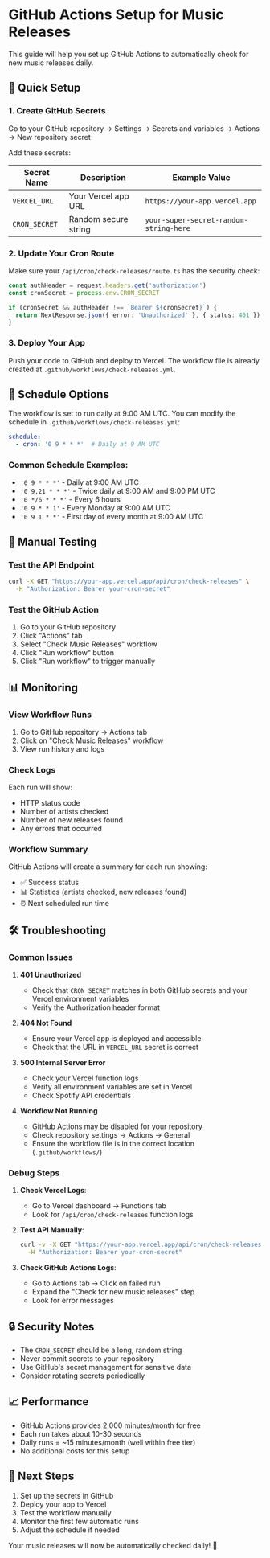 # GitHub Actions Setup for Music Releases

This guide will help you set up GitHub Actions to automatically check for new music releases daily.

## 🚀 Quick Setup

### 1. Create GitHub Secrets

Go to your GitHub repository → Settings → Secrets and variables → Actions → New repository secret

Add these secrets:

| Secret Name | Description | Example Value |
|-------------|-------------|---------------|
| `VERCEL_URL` | Your Vercel app URL | `https://your-app.vercel.app` |
| `CRON_SECRET` | Random secure string | `your-super-secret-random-string-here` |

### 2. Update Your Cron Route

Make sure your `/api/cron/check-releases/route.ts` has the security check:

```typescript
const authHeader = request.headers.get('authorization')
const cronSecret = process.env.CRON_SECRET

if (cronSecret && authHeader !== `Bearer ${cronSecret}`) {
  return NextResponse.json({ error: 'Unauthorized' }, { status: 401 })
}
```

### 3. Deploy Your App

Push your code to GitHub and deploy to Vercel. The workflow file is already created at `.github/workflows/check-releases.yml`.

## 📅 Schedule Options

The workflow is set to run daily at 9:00 AM UTC. You can modify the schedule in `.github/workflows/check-releases.yml`:

```yaml
schedule:
  - cron: '0 9 * * *'  # Daily at 9 AM UTC
```

### Common Schedule Examples:

- `'0 9 * * *'` - Daily at 9:00 AM UTC
- `'0 9,21 * * *'` - Twice daily at 9:00 AM and 9:00 PM UTC
- `'0 */6 * * *'` - Every 6 hours
- `'0 9 * * 1'` - Every Monday at 9:00 AM UTC
- `'0 9 1 * *'` - First day of every month at 9:00 AM UTC

## 🔧 Manual Testing

### Test the API Endpoint

```bash
curl -X GET "https://your-app.vercel.app/api/cron/check-releases" \
  -H "Authorization: Bearer your-cron-secret"
```

### Test the GitHub Action

1. Go to your GitHub repository
2. Click "Actions" tab
3. Select "Check Music Releases" workflow
4. Click "Run workflow" button
5. Click "Run workflow" to trigger manually

## 📊 Monitoring

### View Workflow Runs

1. Go to GitHub repository → Actions tab
2. Click on "Check Music Releases" workflow
3. View run history and logs

### Check Logs

Each run will show:
- HTTP status code
- Number of artists checked
- Number of new releases found
- Any errors that occurred

### Workflow Summary

GitHub Actions will create a summary for each run showing:
- ✅ Success status
- 📊 Statistics (artists checked, new releases found)
- ⏰ Next scheduled run time

## 🛠️ Troubleshooting

### Common Issues

1. **401 Unauthorized**
   - Check that `CRON_SECRET` matches in both GitHub secrets and your Vercel environment variables
   - Verify the Authorization header format

2. **404 Not Found**
   - Ensure your Vercel app is deployed and accessible
   - Check that the URL in `VERCEL_URL` secret is correct

3. **500 Internal Server Error**
   - Check your Vercel function logs
   - Verify all environment variables are set in Vercel
   - Check Spotify API credentials

4. **Workflow Not Running**
   - GitHub Actions may be disabled for your repository
   - Check repository settings → Actions → General
   - Ensure the workflow file is in the correct location (`.github/workflows/`)

### Debug Steps

1. **Check Vercel Logs**:
   - Go to Vercel dashboard → Functions tab
   - Look for `/api/cron/check-releases` function logs

2. **Test API Manually**:
   ```bash
   curl -v -X GET "https://your-app.vercel.app/api/cron/check-releases" \
     -H "Authorization: Bearer your-cron-secret"
   ```

3. **Check GitHub Actions Logs**:
   - Go to Actions tab → Click on failed run
   - Expand the "Check for new music releases" step
   - Look for error messages

## 🔒 Security Notes

- The `CRON_SECRET` should be a long, random string
- Never commit secrets to your repository
- Use GitHub's secret management for sensitive data
- Consider rotating secrets periodically

## 📈 Performance

- GitHub Actions provides 2,000 minutes/month for free
- Each run takes about 10-30 seconds
- Daily runs = ~15 minutes/month (well within free tier)
- No additional costs for this setup

## 🎯 Next Steps

1. Set up the secrets in GitHub
2. Deploy your app to Vercel
3. Test the workflow manually
4. Monitor the first few automatic runs
5. Adjust the schedule if needed

Your music releases will now be automatically checked daily! 🎵
